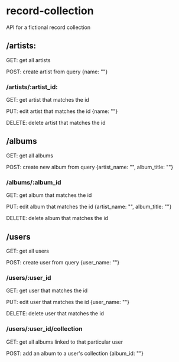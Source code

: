 # record-collection
API for a fictional record collection

## /artists:
GET: get all artists

POST: create artist from query
{name: ""}


### /artists/:artist_id:

GET: get artist that matches the id

PUT: edit artist that matches the id
{name: ""}

DELETE: delete artist that matches the id

## /albums

GET: get all albums

POST: create new album from query
{artist_name: "", album_title: ""}

### /albums/:album_id

GET: get album that matches the id

PUT: edit album that matches the id
{artist_name: "", album_title: ""}

DELETE: delete album that matches the id

## /users

GET: get all users

POST: create user from query
{user_name: ""}

### /users/:user_id

GET: get user that matches the id

PUT: edit user that matches the id
{user_name: ""}

DELETE: delete user that matches the id

### /users/:user_id/collection

GET: get all albums linked to that particular user

POST: add an album to a user's collection
{album_id: ""}



